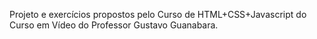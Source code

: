Projeto e exercícios propostos pelo Curso de HTML+CSS+Javascript do Curso em Vídeo do Professor Gustavo Guanabara.
